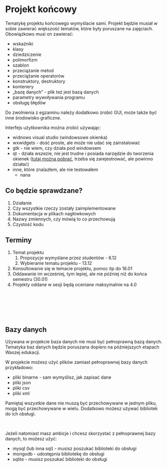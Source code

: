 # Projekt końcowy

Tematykę projektu końcowego wymyślacie sami. Projekt będzie musiał w sobie zawierać większość tematów, które były poruszane na zajęciach. Obowiązkowo musi on zawierać:

- wskaźniki
- klasy
- dziedziczenie
- polimorfizm
- szablon
- przeciążanie metod
- przeciążanie operatorów
- konstruktory, destruktory
- kontenery
- „bazę danych” - plik też jest bazą danych
- parametry wywoływania programu
- obsługę błędów

Do zwolnienia z egzaminu należy dodatkowo zrobić GUI, może także być inne środowisko graficzne.

Interfejs użytkownika można zrobić używając:

- widnows visual studio (windowsowe okienka)
- wxwidgets - dość proste, ale może nie udać się zainstalować
- gtk - nie wiem, czy działa pod windowsem
- qt - działa wszezie, nie jest trudne i posiada narzędzie do tworzenia okienek ([tutaj można pobrać](https://www.qt.io/download-open-source?hsCtaTracking=9f6a2170-a938-42df-a8e2-a9f0b1d6cdce%7C6cb0de4f-9bb5-4778-ab02-bfb62735f3e5), trzeba się zarejestrować, ale powinno działać)
- inne, które znalazłem, ale nie testowałem
  - nana

## Co będzie sprawdzane?

1. Działanie
2. Czy wszystkie rzeczy zostały zaimplementowane
3. Dokumentacja w plikach nagłówkowych
4. Nazwy zmiennych, czy mówią to co przechowują
5. Czystość kodu


## Terminy

1. Temat projektu
   1. Propozycje wymyślane przez studentów - 6.12
   2. Wybieranie tematu projektu - 13.12
2. Konsultowanie się w temacie projektu, pomoc itp do 16.01
3. Oddawanie im wcześniej, tym lepiej, ale nie później niż do końca semestru (30.01)
4. Projekty oddane w sesji będą oceniane maksymalnie na 4.0

&nbsp;

&nbsp;

&nbsp;

## Bazy danych

Używana w projekcie baza danych nie musi być pełnoprawną bazą danych. Tematyka baz danych będzie poruszana dopiero na późniejszych etapach Waszej edukacji.

W projekcie możesz użyć plików zamiast pełnoprawnej bazy danych przykładowo: 

- pliki binarne - sam wymyślisz, jak zapisać dane
- pliki json
- pliki csv
- pliki xml

Pamiętaj wszystkie dane nie muszą być przechowywane w jednym pliku, mogą być przechowywane w wielu. Dodatkowo możesz używać bibliotek do ich obsługi. 

&nbsp;

Jeżeli natomiast masz ambicje i chcesz skorzystać z pełnoprawnej bazy danych, to możesz użyć:

- mysql (lub inna sql) - musisz poszukać biblioteki do obsługi
- mongodb - udostępnia bibliotekę do obsługi
- sqlite - musisz poszukać biblioteki do obsługi